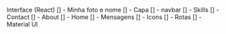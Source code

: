 Interface (React)
[] - Minha foto e nome
[] - Capa
[] - navbar
    [] - Skills
    [] - Contact
    [] - About
    [] - Home
    [] - Mensagens
    [] - Icons
[] - Rotas
[] - Material UI
